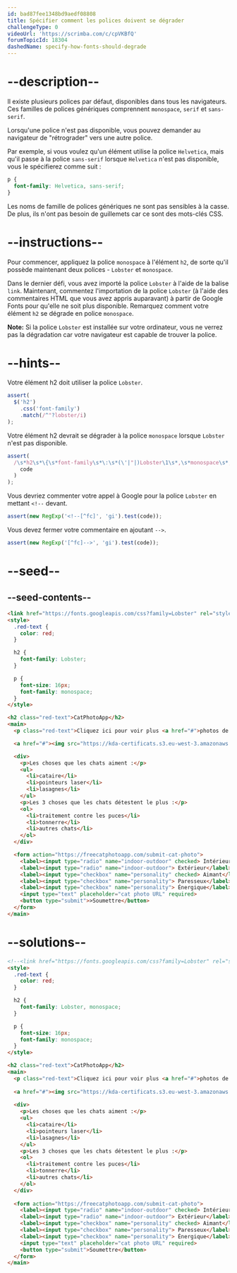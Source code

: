 ```yaml
---
id: bad87fee1348bd9aedf08808
title: Spécifier comment les polices doivent se dégrader
challengeType: 0
videoUrl: 'https://scrimba.com/c/cpVKBfQ'
forumTopicId: 18304
dashedName: specify-how-fonts-should-degrade
---
```


# --description--

Il existe plusieurs polices par défaut, disponibles dans tous les navigateurs. Ces familles de polices génériques comprennent `monospace`, `serif` et `sans-serif`.

Lorsqu'une police n'est pas disponible, vous pouvez demander au navigateur de "rétrograder" vers une autre police.

Par exemple, si vous voulez qu'un élément utilise la police `Helvetica`, mais qu'il passe à la police `sans-serif` lorsque `Helvetica` n'est pas disponible, vous le spécifierez comme suit :

```css
p {
  font-family: Helvetica, sans-serif;
}
```

Les noms de famille de polices génériques ne sont pas sensibles à la casse. De plus, ils n'ont pas besoin de guillemets car ce sont des mots-clés CSS.

# --instructions--

Pour commencer, appliquez la police `monospace` à l'élément `h2`, de sorte qu'il possède maintenant deux polices - `Lobster` et `monospace`.

Dans le dernier défi, vous avez importé la police `Lobster` à l'aide de la balise `link`. Maintenant, commentez l'importation de la police `Lobster` (à l'aide des commentaires HTML que vous avez appris auparavant) à partir de Google Fonts pour qu'elle ne soit plus disponible. Remarquez comment votre élément `h2` se dégrade en police `monospace`.

**Note:** Si la police `Lobster` est installée sur votre ordinateur, vous ne verrez pas la dégradation car votre navigateur est capable de trouver la police.

# --hints--

Votre élément h2 doit utiliser la police `Lobster`.

```js
assert(
  $('h2')
    .css('font-family')
    .match(/^"?lobster/i)
);
```

Votre élément h2 devrait se dégrader à la police `monospace` lorsque `Lobster` n'est pas disponible.

```js
assert(
  /\s*h2\s*\{\s*font-family\s*\:\s*(\'|"|)Lobster\1\s*,\s*monospace\s*;?\s*\}/gi.test(
    code
  )
);
```

Vous devriez commenter votre appel à Google pour la police `Lobster` en mettant `<!--` devant.

```js
assert(new RegExp('<!--[^fc]', 'gi').test(code));
```

Vous devez fermer votre commentaire en ajoutant `-->`.

```js
assert(new RegExp('[^fc]-->', 'gi').test(code));
```

# --seed--

## --seed-contents--

```html
<link href="https://fonts.googleapis.com/css?family=Lobster" rel="stylesheet" type="text/css">
<style>
  .red-text {
    color: red;
  }

  h2 {
    font-family: Lobster;
  }

  p {
    font-size: 16px;
    font-family: monospace;
  }
</style>

<h2 class="red-text">CatPhotoApp</h2>
<main>
  <p class="red-text">Cliquez ici pour voir plus <a href="#">photos de chats</a>.</p>

  <a href="#"><img src="https://kda-certificats.s3.eu-west-3.amazonaws.com/relaxing_cat_4b5892f189.jpg?7969519" alt="Un joli chat orange couché sur le dos."></a>

  <div>
    <p>Les choses que les chats aiment :</p>
    <ul>
      <li>cataire</li>
      <li>pointeurs laser</li>
      <li>lasagnes</li>
    </ul>
    <p>Les 3 choses que les chats détestent le plus :</p>
    <ol>
      <li>traitement contre les puces</li>
      <li>tonnerre</li>
      <li>autres chats</li>
    </ol>
  </div>

  <form action="https://freecatphotoapp.com/submit-cat-photo">
    <label><input type="radio" name="indoor-outdoor" checked> Intérieur</label>
    <label><input type="radio" name="indoor-outdoor"> Extérieur</label><br>
    <label><input type="checkbox" name="personality" checked> Aimant</label>
    <label><input type="checkbox" name="personality"> Paresseux</label>
    <label><input type="checkbox" name="personality"> Énergique</label><br>
    <input type="text" placeholder="cat photo URL" required>
    <button type="submit">>Soumettre</button>
  </form>
</main>
```

# --solutions--

```html
<!--<link href="https://fonts.googleapis.com/css?family=Lobster" rel="stylesheet" type="text/css">-->
<style>
  .red-text {
    color: red;
  }

  h2 {
    font-family: Lobster, monospace;
  }

  p {
    font-size: 16px;
    font-family: monospace;
  }
</style>

<h2 class="red-text">CatPhotoApp</h2>
<main>
  <p class="red-text">Cliquez ici pour voir plus <a href="#">photos de chats</a>.</p>
  
  <a href="#"><img src="https://kda-certificats.s3.eu-west-3.amazonaws.com/relaxing_cat_4b5892f189.jpg?7969519" alt="Un joli chat orange couché sur le dos."></a>
  
  <div>
    <p>Les choses que les chats aiment :</p>
    <ul>
      <li>cataire</li>
      <li>pointeurs laser</li>
      <li>lasagnes</li>
    </ul>
    <p>Les 3 choses que les chats détestent le plus :</p>
    <ol>
      <li>traitement contre les puces</li>
      <li>tonnerre</li>
      <li>autres chats</li>
    </ol>
  </div>
  
  <form action="https://freecatphotoapp.com/submit-cat-photo">
    <label><input type="radio" name="indoor-outdoor" checked> Intérieur</label>
    <label><input type="radio" name="indoor-outdoor"> Extérieur</label><br>
    <label><input type="checkbox" name="personality" checked> Aimant</label>
    <label><input type="checkbox" name="personality"> Paresseux</label>
    <label><input type="checkbox" name="personality"> Énergique</label><br>
    <input type="text" placeholder="cat photo URL" required>
    <button type="submit">Soumettre</button>
  </form>
</main>
```
